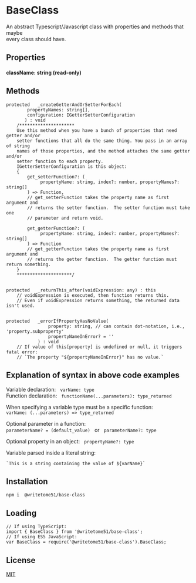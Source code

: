 # BaseClass

An abstract Typescript/Javascript class with properties and methods that maybe   
every class should have.


## Properties

#### className: string (read-only)


## Methods

```
protected   _createGetterAndOrSetterForEach(
		propertyNames: string[],
		configuration: IGetterSetterConfiguration
	   ) : void
    /*********************
    Use this method when you have a bunch of properties that need getter and/or 
    setter functions that all do the same thing. You pass in an array of string 
    names of those properties, and the method attaches the same getter and/or 
    setter function to each property.
    IGetterSetterConfiguration is this object:
    {
        get_setterFunction?: (
             propertyName: string, index?: number, propertyNames?: string[]
        ) => Function,
	    // get_setterFunction takes the property name as first argument and 
	    // returns the setter function.  The setter function must take one 
	    // parameter and return void.
	    
        get_getterFunction?: (
             propertyName: string, index?: number, propertyNames?: string[]
        ) => Function
	    // get_getterFunction takes the property name as first argument and 
	    // returns the getter function.  The getter function must return something.
    }
    *********************/ 
	   
	   
protected   _returnThis_after(voidExpression: any) : this
    // voidExpression is executed, then function returns this.
    // Even if voidExpression returns something, the returned data isn't used.


protected   _errorIfPropertyHasNoValue(
                property: string, // can contain dot-notation, i.e., 'property.subproperty'
                propertyNameInError? = ''
            ) : void
    // If value of this[property] is undefined or null, it triggers fatal error:
    // `The property "${propertyNameInError}" has no value.`
```

## Explanation of syntax in above code examples
 
Variable declaration: &nbsp; `varName: type`  
Function declaration: &nbsp; `functionName(...parameters): type_returned`  

When specifying a variable type must be a specific function:  
`varName: (...parameters) => type_returned`  

Optional parameter in a function:  
`parameterName? = (default_value)` &nbsp; or &nbsp; `parameterName?: type`  

Optional property in an object:  &nbsp; `propertyName?: type`  

Variable parsed inside a literal string:  
```
`This is a string containing the value of ${varName}`
```

## Installation
`npm i  @writetome51/base-class`


## Loading
```
// If using TypeScript:
import { BaseClass } from '@writetome51/base-class';
// If using ES5 JavaScript:
var BaseClass = require('@writetome51/base-class').BaseClass;
```


## License
[MIT](https://choosealicense.com/licenses/mit/)
